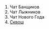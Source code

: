 1. Чат Банщиков
1. Чат Лыжников
1. Чат Нового Года
1. [Сквош](https://t.me/joinchat/AAeGChFkF-9Tb_hlsKk81g)

